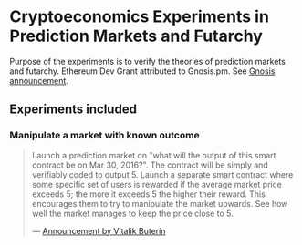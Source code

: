 # Cryptoeconomics Experiments in Prediction Markets and Futarchy
Purpose of the experiments is to verify the theories of prediction markets and futarchy.
Ethereum Dev Grant attributed to Gnosis.pm. See 
[Gnosis announcement].

## Experiments included
### Manipulate a market with known outcome
> Launch a prediction market on "what will the output of this smart contract be on Mar 30, 2016?". The contract will be simply and verifiably coded to output 5. Launch a separate smart contract where some specific set of users is rewarded if the average market price exceeds 5; the more it exceeds 5 the higher their reward. This encourages them to try to manipulate the market upwards. See how well the market manages to keep the price close to 5.
>
> &mdash; [Announcement by Vitalik Buterin]


[Gnosis announcement]: 
https://forum.gnosis.pm/t/an-introduction-to-cryptoeconomics-and-futarchy-experiments-on-gnosis/161

[Announcement by Vitalik Buterin]:
https://www.reddit.com/r/ethereum/comments/453sid/empirical_cryptoeconomics/

